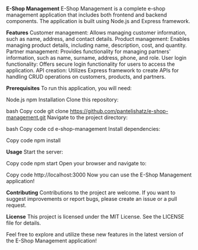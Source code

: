 **E-Shop Management**
E-Shop Management is a complete e-shop management application that includes both frontend and backend components. The application is built using Node.js and Express framework.

**Features**
Customer management: Allows managing customer information, such as name, address, and contact details.
Product management: Enables managing product details, including name, description, cost, and quantity.
Partner management: Provides functionality for managing partners' information, such as name, surname, address, phone, and role.
User login functionality: Offers secure login functionality for users to access the application.
API creation: Utilizes Express framework to create APIs for handling CRUD operations on customers, products, and partners.

**Prerequisites**
To run this application, you will need:

Node.js
npm
Installation
Clone this repository:

bash
Copy code
git clone https://github.com/pantelishatz/e-shop-management.git
Navigate to the project directory:

bash
Copy code
cd e-shop-management
Install dependencies:

Copy code
npm install

**Usage**
Start the server:


Copy code
npm start
Open your browser and navigate to:


Copy code
http://localhost:3000
Now you can use the E-Shop Management application!

**Contributing**
Contributions to the project are welcome. If you want to suggest improvements or report bugs, please create an issue or a pull request.

**License**
This project is licensed under the MIT License. See the LICENSE file for details.

Feel free to explore and utilize these new features in the latest version of the E-Shop Management application!
